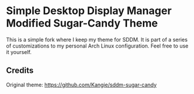 # Simple Desktop Display Manager Modified Sugar-Candy Theme

This is a simple fork where I keep my theme for SDDM. It is part of a series of customizations to my personal Arch Linux configuration. Feel free to use it yourself.

## Credits

Original theme: https://github.com/Kangie/sddm-sugar-candy
